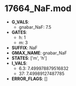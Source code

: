 # 17664_NaF.mod

- **G_VALS**:
  - gnabar_NaF: 7.5
- **GATES**:
  - h: 1
  - m: 3
- **SUFFIX**: NaF
- **GMAX_NAME**: gnabar_NaF
- **STATES**: ['m', 'h']
- **I_VALS**:
  - 6.3: 7.499978879516832
  - 37: 7.49989127487785
- **ERROR_FLAGS**: []
